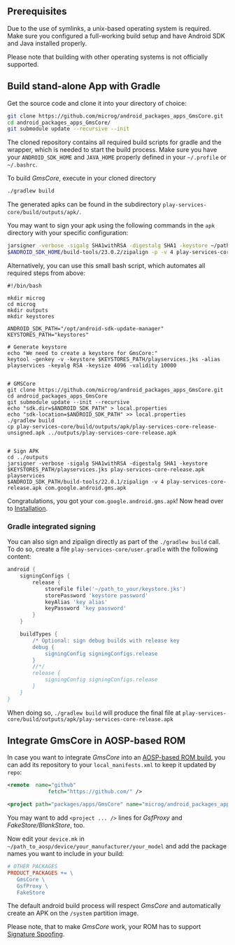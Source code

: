 ## Prerequisites

Due to the use of symlinks, a unix-based operating system is required. Make sure you configured a full-working build setup and have Android SDK and Java installed properly. 

Please note that building with other operating systems is not officially supported.

## Build stand-alone App with Gradle

Get the source code and clone it into your directory of choice:

```bash
git clone https://github.com/microg/android_packages_apps_GmsCore.git
cd android_packages_apps_GmsCore/
git submodule update --recursive --init
```

The cloned repository contains all required build scripts for gradle and the wrapper, which is needed to start the build process. Make sure you have your `ANDROID_SDK_HOME` and `JAVA_HOME` properly defined in your `~/.profile` or `~/.bashrc`.

To build _GmsCore_, execute in your cloned directory
```bash
./gradlew build
```
The generated apks can be found in the subdirectory `play-services-core/build/outputs/apk/`.

You may want to sign your apk using the following commands in the `apk` directory with your specific configuration:
```bash
jarsigner -verbose -sigalg SHA1withRSA -digestalg SHA1 -keystore ~/path_to_your/keystore.jks play-services-core-release-unsigned.apk your_keystore_username --signedjar play-services-core-release-signed.apk
$ANDROID_SDK_HOME/build-tools/23.0.2/zipalign -p -v 4 play-services-core-release-signed.apk com.google.android.gms.apk
```
Alternatively, you can use this small bash script, which automates all required steps from above:

```shell
#!/bin/bash

mkdir microg
cd microg
mkdir outputs
mkdir keystores

ANDROID_SDK_PATH="/opt/android-sdk-update-manager"
KEYSTORES_PATH="keystores"

# Generate keystore
echo "We need to create a keystore for GmsCore:"
keytool -genkey -v -keystore $KEYSTORES_PATH/playservices.jks -alias playservices -keyalg RSA -keysize 4096 -validity 10000


# GMSCore
git clone https://github.com/microg/android_packages_apps_GmsCore.git
cd android_packages_apps_GmsCore
git submodule update --init --recursive
echo "sdk.dir=$ANDROID_SDK_PATH" > local.properties
echo "sdk-location=$ANDROID_SDK_PATH" >> local.properties
./gradlew build
cp play-services-core/build/outputs/apk/play-services-core-release-unsigned.apk ../outputs/play-services-core-release.apk


# Sign APK
cd ../outputs
jarsigner -verbose -sigalg SHA1withRSA -digestalg SHA1 -keystore $KEYSTORES_PATH/playservices.jks play-services-core-release.apk playservices
$ANDROID_SDK_PATH/build-tools/22.0.1/zipalign -v 4 play-services-core-release.apk com.google.android.gms.apk
```

Congratulations, you got your `com.google.android.gms.apk`! Now head over to [Installation](https://github.com/microg/android_packages_apps_GmsCore/wiki/Installation).

### Gradle integrated signing
You can also sign and zipalign directly as part of the `./gradlew build` call. To do so, create a file `play-services-core/user.gradle` with the following content:
```groovy
android {
    signingConfigs {
        release {
            storeFile file('~/path_to_your/keystore.jks')
            storePassword 'keystore password'
            keyAlias 'key alias'
            keyPassword 'key password'
        }
    }

    buildTypes {
        /* Optional: sign debug builds with release key
        debug {
            signingConfig signingConfigs.release
        }
        //*/
        release {
            signingConfig signingConfigs.release
        }
    }
}
```
When doing so, `./gradlew build` will produce the final file at `play-services-core/build/outputs/apk/play-services-core-release.apk`

## Integrate GmsCore in AOSP-based ROM

In case you want to integrate _GmsCore_ into an [AOSP-based ROM build](https://source.android.com/source/initializing.html), you can add its repository to your `local_manifests.xml` to keep it updated by `repo`:

```xml
<remote  name="github"
             fetch="https://github.com/" />

<project path="packages/apps/GmsCore" name="microg/android_packages_apps_GmsCore" remote="github" revision="master" />
```
You may want to add `<project ... />` lines for _GsfProxy_ and _FakeStore/BlankStore_, too.

Now edit your `device.mk` in `~/path_to_aosp/device/your_manufacturer/your_model`
and add the package names you want to include in your build:

```Makefile
# OTHER PACKAGES
PRODUCT_PACKAGES += \
   GmsCore \
   GsfProxy \
   FakeStore
```
The default android build process will respect *GmsCore* and automatically create an APK on the `/system` partition image.

Please note, that to make _GmsCore_ work, your ROM has to support [Signature Spoofing](https://github.com/microg/android_packages_apps_GmsCore/wiki/Signature-Spoofing).